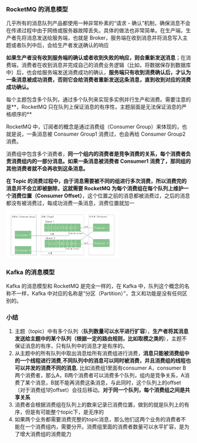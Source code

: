 ### RocketMQ 的消息模型 ###

几乎所有的消息队列产品都使用一种非常朴素的“请求 - 确认”机制，确保消息不会在传递过程中由于网络或服务器故障丢失。具体的做法也非常简单。在生产端，生产者先将消息发送给服务端，也就是 Broker，服务端在收到消息并将消息写入主题或者队列中后，会给生产者发送确认的响应

**如果生产者没有收到服务端的确认或者收到失败的响应，则会重新发送消息**；在消费端，消费者在收到消息并完成自己的消费业务逻辑（比如，将数据保存到数据库中）后，也会给服务端发送消费成功的确认，**服务端只有收到消费确认后，才认为一条消息被成功消费，否则它会给消费者重新发送这条消息，直到收到对应的消费成功确认。**

每个主题包含多个队列，通过多个队列来实现多实例并行生产和消费。需要注意的是**，RocketMQ 只在队列上保证消息的有序性，主题层面是无法保证消息的严格顺序的**

RocketMQ 中，订阅者的概念是通过消费组（Consumer Group）来体现的，也就是说，一条消息被 Consumer Group1 消费过，也会再给 Consumer Group2 消费。

消费组中包含多个消费者，**同一个组内的消费者是竞争消费的关系，每个消费者负责消费组内的一部分消息。如果一条消息被消费者 Consumer1 消费了，那同组的其他消费者就不会再收到这条消息。**

**在 Topic 的消费过程中，由于消息需要被不同的组进行多次消费，所以消费完的消息并不会立即被删除，这就需要 RocketMQ 为每个消费组在每个队列上维护一个消费位置（Consumer Offset）**，这个位置之前的消息都被消费过，之后的消息都没有被消费过，每成功消费一条消息，消费位置就加一

<img src="../images/465142ab5b5096f283118c307e8cc117.jpg" alt="img" style="zoom:30%;" />







### Kafka 的消息模型 ###

Kafka 的消息模型和 RocketMQ 是完全一样的，在 Kafka 中，队列这个概念的名称不一样，Kafka 中对应的名称是“分区（Partition）”，含义和功能是没有任何区别的。

### 小结 ###

1. 主题（topic）中有多个队列（**队列数量可以水平进行扩容**），**生产者将其消息发送给主题中的某个队列（根据一定的路由规则，比如取模之类的**），主题不保证消息的有序，只有队列中的消息才是有序的。
2. 从主题中的所有队列中取出消息给所有消费组进行消费，**消息只能被消费组中的一个线程进行消费**,**不同队列中的消息可以同时被消费，并且消费组的线程也可以并发的消费不同的消息.** 比如消费组1里面有consumer A，consumer B两个消费者，那么A，B两个消费者可以消费多个队列，组内是竞争关系，A消费了某个消息，B就不能再消费这条消息，与此同时，这个队列上的offset（对于消费组1的offset）会往后移动。**对于同一个队列，每个消费组之间是共享关系**
3. 消费者会根据消费组在队列上的数来记录已消费位置，做到的就是队列上的有序，但是有可能整个topic下，是无序的
4. 如果两个业务都需要消费完整的topic消息，那么他们这两个业务的消费者不能在一个消费组内，需要分开。消费组里面的消费者数量可以水平扩容，是为了增大消费组的消费能力













